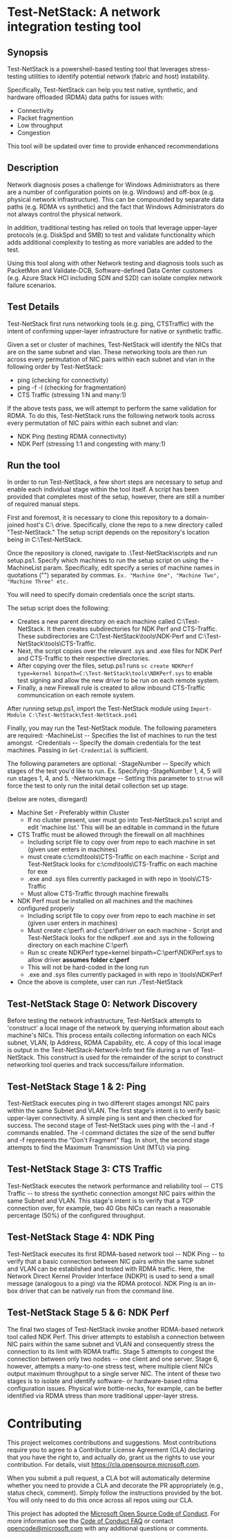 
# Test-NetStack: A network integration testing tool

## Synopsis

Test-NetStack is a powershell-based testing tool that leverages stress-testing utilities to identify potential network (fabric and host) instability.

Specifically, Test-NetStack can help you test native, synthetic, and hardware offloaded (RDMA) data paths for issues with:

- Connectivity
- Packet fragmention
- Low throughput
- Congestion

This tool will be updated over time to provide enhanced recommendations

## Description

Network diagnosis poses a challenge for Windows Administrators as there are a number of configuration points on (e.g. Windows) and off-box (e.g. physical network infrastructure). This can be compounded by separate data paths (e.g. RDMA vs synthetic) and the fact that Windows Administrators do not always control the physical network.

In addition, traditional testing has relied on tools that leverage upper-layer protocols (e.g. DiskSpd and SMB) to test and validate functionality which adds additional complexity to testing as more variables are added to the test.

Using this tool along with other Network testing and diagnosis tools such as PacketMon and Validate-DCB, Software-defined Data Center customers (e.g. Azure Stack HCI including SDN and S2D) can isolate complex network failure scenarios.

## Test Details

Test-NetStack first runs networking tools (e.g. ping, CTSTraffic) with the intent of confirming upper-layer infrastructure for native or synthetic traffic. 

Given a set or cluster of machines, Test-NetStack will identify the NICs that are on the same subnet and vlan. These networking tools are then run across every permutation of NIC pairs within each subnet and vlan in the following order by Test-NetStack: 

- ping (checking for connectivity)
- ping -f -l (checking for fragmentation)
- CTS Traffic (stressing 1:N and many:1)

If the above tests pass, we will attempt to perform the same validation for RDMA. To do this, Test-NetStack runs the following network tools across every permutation of NIC pairs within each subnet and vlan: 

- NDK Ping (testing RDMA connectivity)
- NDK Perf (stressing 1:1 and congesting with many:1)

## Run the tool

In order to run Test-NetStack, a few short steps are necessary to setup and enable each individual stage within the tool itself. A script has been provided that completes most of the setup, however, there are still a number of required manual steps. 

First and foremost, it is necessary to clone this repository to a domain-joined host's C:\ drive. Specifically, clone the repo to a new directory called "Test-NetStack." The setup script depends on the repository's location being in C:\Test-NetStack. 

Once the repository is cloned, navigate to .\Test-NetStack\scripts and run setup.ps1. Specify which machines to run the setup script on using the -MachineList param. Specifically, edit specify a series of machine names in quotations ("") separated by commas. 
`Ex. "Machine One", "Machine Two", "Machine Three" etc.` 

You will need to specify domain credentials once the script starts. 

The setup script does the following:
- Creates a new parent directory on each machine called C:\Test-NetStack. It then creates subdirectories for NDK Perf and CTS-Traffic. These subdirectories are C:\Test-NetStack\tools\NDK-Perf and C:\Test-NetStack\tools\CTS-Traffic. 
- Next, the script copies over the relevant .sys and .exe files for NDK Perf and CTS-Traffic to their respective directories. 
- After copying over the files, setup.ps1 runs `sc create NDKPerf type=kernel binpath=C:\Test-NetStack\tools\NDKPerf.sys` to enable test signing and allow the new driver to be run on each remote system. 
- Finally, a new Firewall rule is created to allow inbound CTS-Traffic communcication on each remote system. 

After running setup.ps1, import the Test-NetStack module using `Import-Module C:\Test-NetStack\Test-NetStack.psd1`

Finally, you may run the Test-NetStack module. 
The following parameters are required:
-MachineList -- Specifies the list of machines to run the test amongst. 
-Credentials -- Specify the domain credentials for the test machines. Passing in `Get-Credential` is sufficient. 

The following parameters are optional:
-StageNumber -- Specify which stages of the test you'd like to run. Ex. Specifying -StageNumber 1, 4, 5 will run stages 1, 4, and 5. 
-NetworkImage -- Setting this parameter to `$true` will force the test to only run the inital detail collection set up stage. 


(below are notes, disregard)

- Machine Set - Preferably within Cluster
    - If no cluster present, user must go into Test-NetStack.ps1 script and edit 'machine list.' This will be an editable in command in the future
- CTS Traffic must be allowed through the firewall on all machhines
    - Including script file to copy over from repo to each machine in set (given user enters in machines)
    - must create c:\cmd\tools\CTS-Traffic on each machine - Script and Test-NetStack looks for c:\cmd\tools\CTS-Traffic on each machine for exe
    - .exe and .sys files currently packaged in with repo in \tools\CTS-Traffic
    - Must allow CTS-Traffic through machine firewalls 
- NDK Perf must be installed on all machines and the machines configured properly
    - Including script file to copy over from repo to each machine in set (given user enters in machines)
    - Must create c:\perf\ and c:\perf\driver on each machine - Script and Test-NetStack looks for the ndkperf .exe and .sys in the following directory on each machine C:\perf\
    - Run sc create NDKPerf type=kernel binpath=C:\perf\NDKPerf.sys to allow driver **assumes folder c:\perf**
    - This will not be hard-coded in the long run 
    - .exe and .sys files currently packaged in with repo in \tools\NDKPerf
- Once the above is complete, user can run ./Test-NetStack

## Test-NetStack Stage 0: Network Discovery
Before testing the network infrastructure, Test-NetStack attempts to 'construct' a local image of the network by querying information about each machine's NICs. This process entails collecting information on each NICs subnet, VLAN, Ip Address, RDMA Capability, etc. A copy of this local image is output in the Test-NetStack-Network-Info text file during a run of Test-NetStack. This construct is used for the remainder of the script to construct networking tool queries and track success/failure information. 

## Test-NetStack Stage 1 & 2: Ping
Test-NetStack executes ping in two different stages amongst NIC pairs within the same Subnet and VLAN. The first stage's intent is to verify basic upper-layer connectivity. A simple ping is sent and then checked for success. 
The second stage of Test-NetStack uses ping with the -l and -f commands enabled. The -l command dictates the size of the send buffer and -f represents the "Don't Fragment" flag. In short, the second stage attempts to find the Maximum Transmission Unit (MTU) via ping. 

## Test-NetStack Stage 3: CTS Traffic
Test-NetStack executes the network performance and reliability tool -- CTS Traffic -- to stress the synthetic connection amongst NIC pairs within the same Subnet and VLAN. This stage's intent is to verify that a TCP connection over, for example, two 40 Gbs NICs can reach a reasonable percentage (50%) of the configured throughput. 

## Test-NetStack Stage 4: NDK Ping 
Test-NetStack executes its first RDMA-based network tool -- NDK Ping -- to verify that a basic connection between NIC pairs within the same subnet and VLAN can be established and tested with RDMA traffic. Here, the Network Direct Kernel Provider Interface (NDKPI) is used to send a small message (analogous to a ping) via the RDMA protocol. NDK Ping is an in-box driver that can be natively run from the command line. 

## Test-NetStack Stage 5 & 6: NDK Perf
The final two stages of Test-NetStack invoke another RDMA-based network tool called NDK Perf. This driver attempts to establish a connection between NIC pairs within the same subnet and VLAN and consequently stress the connection to its limit with RDMA traffic. Stage 5 attempts to congest the connection between only two nodes -- one client and one server. Stage 6, however, attempts a many-to-one stress test, where multiple client NICs output maximum throughput to a single server NIC. The intent of these two stages is to isolate and identify software- or hardware-based rdma configuration issues. Physical wire bottle-necks, for example, can be better identified via RDMA stress than more traditional upper-layer stress. 

# Contributing

This project welcomes contributions and suggestions.  Most contributions require you to agree to a
Contributor License Agreement (CLA) declaring that you have the right to, and actually do, grant us
the rights to use your contribution. For details, visit https://cla.opensource.microsoft.com.

When you submit a pull request, a CLA bot will automatically determine whether you need to provide
a CLA and decorate the PR appropriately (e.g., status check, comment). Simply follow the instructions
provided by the bot. You will only need to do this once across all repos using our CLA.

This project has adopted the [Microsoft Open Source Code of Conduct](https://opensource.microsoft.com/codeofconduct/).
For more information see the [Code of Conduct FAQ](https://opensource.microsoft.com/codeofconduct/faq/) or
contact [opencode@microsoft.com](mailto:opencode@microsoft.com) with any additional questions or comments.
